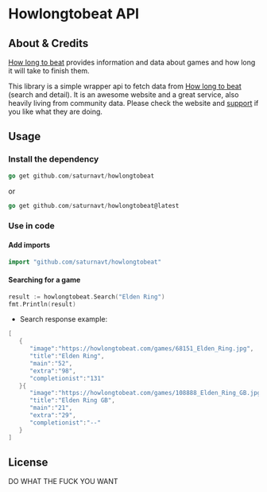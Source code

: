 # Howlongtobeat API

## About & Credits

[How long to beat](https://howlongtobeat.com/) provides information and data about games and how long it will take to finish them.

This library is a simple wrapper api to fetch data from [How long to beat](https://howlongtobeat.com/) (search and detail).
It is an awesome website and a great service, also heavily living from community data. Please check the website and [support](https://howlongtobeat.com/donate.php) if you like what they are doing.

## Usage

### Install the dependency

```go
go get github.com/saturnavt/howlongtobeat
```
or
```go
go get github.com/saturnavt/howlongtobeat@latest
```

### Use in code

#### Add imports


```go
import "github.com/saturnavt/howlongtobeat"
```


#### Searching for a game

```go
result := howlongtobeat.Search("Elden Ring")
fmt.Println(result)
```

* Search response example:

```go
[
   {
      "image":"https://howlongtobeat.com/games/68151_Elden_Ring.jpg",
      "title":"Elden Ring",
      "main":"52",
      "extra":"98",
      "completionist":"131"
   }{
      "image":"https://howlongtobeat.com/games/108888_Elden_Ring_GB.jpg",
      "title":"Elden Ring GB",
      "main":"21",
      "extra":"29",
      "completionist":"--"
   }
]
```

## License

DO WHAT THE FUCK YOU WANT